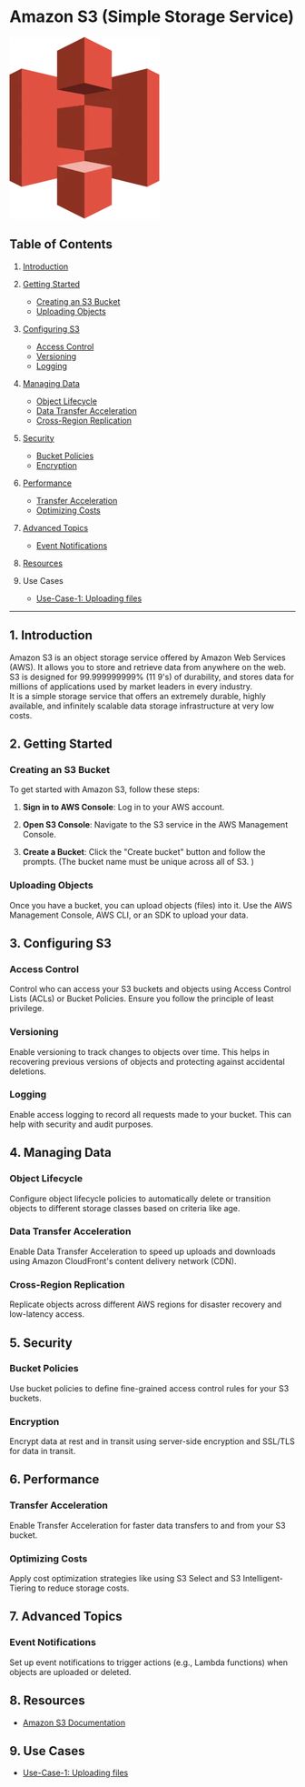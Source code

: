 # Amazon S3 (Simple Storage Service) 
![Amazon S3 Logo ](/Images/AWS-s3.webp) 

## Table of Contents

1. [Introduction](#introduction)
2. [Getting Started](#getting-started)
   - [Creating an S3 Bucket](#creating-an-s3-bucket)
   - [Uploading Objects](#uploading-objects)
3. [Configuring S3](#configuring-s3)
   - [Access Control](#access-control)
   - [Versioning](#versioning)
   - [Logging](#logging)
4. [Managing Data](#managing-data)
   - [Object Lifecycle](#object-lifecycle)
   - [Data Transfer Acceleration](#data-transfer-acceleration)
   - [Cross-Region Replication](#cross-region-replication)
5. [Security](#security)
   - [Bucket Policies](#bucket-policies)
   - [Encryption](#encryption)
6. [Performance](#performance)
   - [Transfer Acceleration](#transfer-acceleration)
   - [Optimizing Costs](#optimizing-costs)
7. [Advanced Topics](#advanced-topics)
   - [Event Notifications](#event-notifications)
   

8. [Resources](#resources)

9. Use Cases
    - [Use-Case-1: Uploading files](/Day-3-Introduction(S3)/Use-Cases-1(Uploading-file)/Readme.md)

---

## 1. Introduction

Amazon S3 is an object storage service offered by Amazon Web Services (AWS). It allows you to store and retrieve data from anywhere on the web. 
<br>
S3 is designed for 99.999999999% (11 9's) of durability, and stores data for millions of applications used by market leaders in every industry. <br>
It is a simple storage service that offers an extremely durable, highly available, and infinitely scalable data storage infrastructure at very low costs.

## 2. Getting Started

### Creating an S3 Bucket

To get started with Amazon S3, follow these steps:

1. **Sign in to AWS Console**: Log in to your AWS account.

2. **Open S3 Console**: Navigate to the S3 service in the AWS Management Console.

3. **Create a Bucket**: Click the "Create bucket" button and follow the prompts. (The bucket name must be unique across all of S3.
)
### Uploading Objects

Once you have a bucket, you can upload objects (files) into it. Use the AWS Management Console, AWS CLI, or an SDK to upload your data.

## 3. Configuring S3

### Access Control

Control who can access your S3 buckets and objects using Access Control Lists (ACLs) or Bucket Policies. Ensure you follow the principle of least privilege.

### Versioning

Enable versioning to track changes to objects over time. This helps in recovering previous versions of objects and protecting against accidental deletions.

### Logging

Enable access logging to record all requests made to your bucket. This can help with security and audit purposes.

## 4. Managing Data

### Object Lifecycle

Configure object lifecycle policies to automatically delete or transition objects to different storage classes based on criteria like age.

### Data Transfer Acceleration

Enable Data Transfer Acceleration to speed up uploads and downloads using Amazon CloudFront's content delivery network (CDN).

### Cross-Region Replication

Replicate objects across different AWS regions for disaster recovery and low-latency access.

## 5. Security

### Bucket Policies

Use bucket policies to define fine-grained access control rules for your S3 buckets. 

### Encryption

Encrypt data at rest and in transit using server-side encryption and SSL/TLS for data in transit.

## 6. Performance

### Transfer Acceleration

Enable Transfer Acceleration for faster data transfers to and from your S3 bucket.

### Optimizing Costs

Apply cost optimization strategies like using S3 Select and S3 Intelligent-Tiering to reduce storage costs.

## 7. Advanced Topics

### Event Notifications

Set up event notifications to trigger actions (e.g., Lambda functions) when objects are uploaded or deleted.

## 8. Resources

- [Amazon S3 Documentation](https://docs.aws.amazon.com/s3)

## 9. Use Cases
- [Use-Case-1: Uploading files](/Day-3-Introduction(S3)/Use-Cases-1(Uploading-file)/Readme.md)

